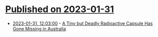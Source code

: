# [Published on 2023-01-31](index.md)

* [2023-01-31, 12:03:00](https://soylentnews.org/article.pl?sid=23/01/30/1516240&from=rss) - [A Tiny but Deadly Radioactive Capsule Has Gone Missing in Australia](https://soylentnews.org/article.pl?sid=23/01/30/1516240&from=rss)
